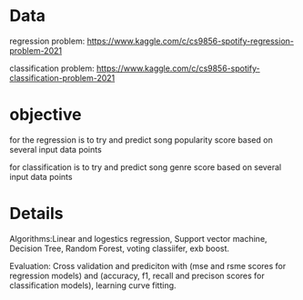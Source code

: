 # Data
regression problem: https://www.kaggle.com/c/cs9856-spotify-regression-problem-2021

classification problem: https://www.kaggle.com/c/cs9856-spotify-classification-problem-2021

# objective 
for the regression is to try and predict song popularity score based on several input data points

for classification is to try and predict song genre score based on several input data points


# Details 
Algorithms:Linear and logestics regression,  Support vector machine, Decision Tree, Random Forest, voting classiifer, exb boost. 

Evaluation: Cross validation and prediciton with (mse and rsme scores for regression models) and (accuracy, f1, recall and precison scores for classification models), learning curve fitting.


